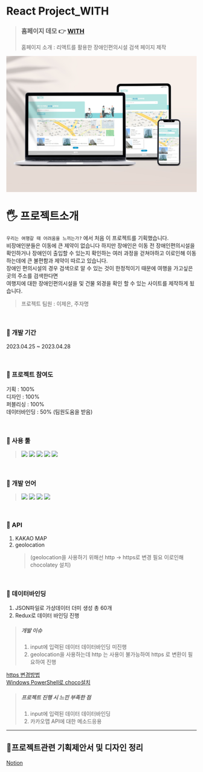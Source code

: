 # React Project_WITH

> ### 홈페이지 데모 👉 [WITH](https://eunsoly.github.io/Project04_React/)
>
> 홈페이지 소개 : 리액트를 활용한 장애인편의시설 검색 페이지 제작

<img src="https://github.com/EUNSOLY/Project04_React/blob/master/public/gitImg/mokup.jpg?raw=true" width="">

<br/>

# 🖐 프로젝트소개

`우리는 여행갈 때 어려움을 느끼는가?` 에서 처음 이 프로젝트를 기획했습니다.  
비장애인분들은 이동에 큰 제약이 없습니다 하지만 장애인은 이동 전 장애인편의시설을 확인하거나 장애인이 출입할 수 있는지 확인하는 여러 과정을 걷쳐야하고 이로인해 이동하는데에 큰 불편함과 제약이 따르고 있습니다.  
장애인 편의시설의 경우 검색으로 알 수 있는 것이 한정적이기 때문에 여행을 가고싶은 곳의 주소를 검색한다면  
여행지에 대한 장애인편의시설을 및 건물 외경을 확인 할 수 있는 사이트를 제작하게 됬습니다.

> 프로젝트 팀원 : 이제은, 주자명

<br/>

### 📌 개발 기간

2023.04.25 ~ 2023.04.28

<br/>

### 📌 프로젝트 참여도

기획 : 100%  
디자인 : 100%  
퍼블리싱 : 100%  
데이터바인딩 : 50% (팀원도움을 받음)

<br/>

### 📌 사용 툴

> <img src="https://img.shields.io/badge/피그마-F24E1E?style=flatt&logo=Figma&logoColor=white"/>
> <img src="https://img.shields.io/badge/피그잼-purple?style=flatt&logo=Figma&logoColor=white"/> 
> <img src="https://img.shields.io/badge/AdobePhotoshop-31A8FF?style=flatt&logo=Adobe Photoshop&logoColor=white"/> 
> <img src="https://img.shields.io/badge/Adobelllustrator-FF9A00?style=flatt&logo=Adobe Illustrator&logoColor=white"/> 
> <img src="https://img.shields.io/badge/Visual Studio Code-007ACC?style=flatt&logo=Visual Studio Code&logoColor=white"/>

<br/>

### 📌 개발 언어

> <img src="https://img.shields.io/badge/react-61DAFB?style=flat&logo=react&logoColor=black"> 
> <img src="https://img.shields.io/badge/HTML5-E34F26?style=flat&logo=HTML5&logoColor=white"/>
> <img src="https://img.shields.io/badge/CSS3-1572B6?style=flat&logo=CSS3&logoColor=white"/>
> <img src="https://img.shields.io/badge/JavaScript-F7DF1E?style=flat&logo=JavaScript&logoColor=black"/>

<br/>

### 📌 API

1. KAKAO MAP
1. geolocation
   > (geolocation을 사용하기 위해선 http -> https로 변경 필요 이로인해 chocolatey 설치)

<br/>

### 📌 데이터바인딩

1. JSON파일로 가상데이터 더미 생성 총 60개
1. Redux로 데이터 바인딩 진행

> ##### 개발 이슈
>
> 1. input에 입력된 데이터 데이터바인딩 미진행
> 2. geolocation을 사용하는데 http 는 사용이 불가능하여 https 로 변환이 필요하여 진행

[https 변경방법](https://velog.io/@horang-e/React-localhost-%ED%99%98%EA%B2%BD-HTTPS%EB%A1%9C-%EB%B0%94%EA%BE%B8%EA%B8%B0Windows)  
[Windows PowerShell로 choco설치](https://woogyun.tistory.com/720)

> ##### 프로젝트 진행 시 느낀 부족한 점
>
> 1. input에 입력된 데이터 데이터바인딩
> 2. 카카오맵 API에 대한 메소드응용

---

## 📌프로젝트관련 기획제안서 및 디자인 정리

[Notion](https://www.notion.so/eunsoly/project04_React-9ec440ee9f414749b2a0fddf89f0fabe?pvs=4)
